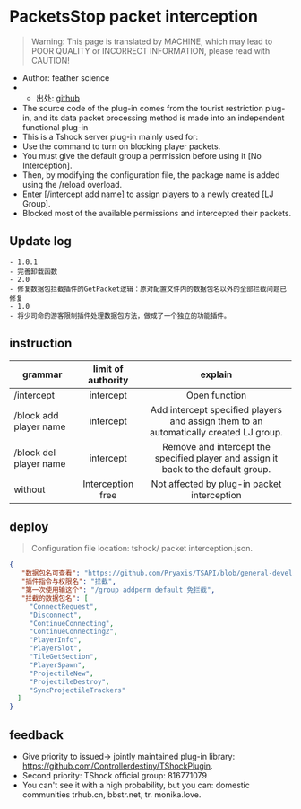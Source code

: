 # PacketsStop packet interception

> Warning: This page is translated by MACHINE, which may lead to POOR QUALITY or INCORRECT INFORMATION, please read with CAUTION!


- Author: feather science
- - 出处: [github](https://github.com/1242509682/PacketsStop/) 
- The source code of the plug-in comes from the tourist restriction plug-in, and its data packet processing method is made into an independent functional plug-in
- This is a Tshock server plug-in mainly used for:
- Use the command to turn on blocking player packets.
- You must give the default group a permission before using it [No Interception].
- Then, by modifying the configuration file, the package name is added using the /reload overload.
- Enter [/intercept add name] to assign players to a newly created [LJ Group].
- Blocked most of the available permissions and intercepted their packets.
## Update log

```
- 1.0.1
- 完善卸载函数
- 2.0
- 修复数据包拦截插件的GetPacket逻辑：原对配置文件内的数据包名以外的全部拦截问题已修复
- 1.0
- 将少司命的游客限制插件处理数据包方法，做成了一个独立的功能插件。
```
## instruction

|grammar|limit of authority|explain|
| -------------- |:-----------------:|:------:|
|/intercept|intercept|Open function|
|/block add player name|intercept|Add intercept specified players and assign them to an automatically created LJ group.|
|/block del player name|intercept|Remove and intercept the specified player and assign it back to the default group.|
|without|Interception free|Not affected by plug-in packet interception|

## deploy
> Configuration file location: tshock/ packet interception.json.
```json
{
   "数据包名可查看": "https://github.com/Pryaxis/TSAPI/blob/general-devel/TerrariaServerAPI/TerrariaApi.Server/PacketTypes.cs",
   "插件指令与权限名": "拦截",
   "第一次使用输这个": "/group addperm default 免拦截",
   "拦截的数据包名": [
     "ConnectRequest",
     "Disconnect",
     "ContinueConnecting",
     "ContinueConnecting2",
     "PlayerInfo",
     "PlayerSlot",
     "TileGetSection",
     "PlayerSpawn",
     "ProjectileNew",
     "ProjectileDestroy",
     "SyncProjectileTrackers" 
  ]
}
```
## feedback
- Give priority to issued-> jointly maintained plug-in library: https://github.com/Controllerdestiny/TShockPlugin.
- Second priority: TShock official group: 816771079
- You can't see it with a high probability, but you can: domestic communities trhub.cn, bbstr.net, tr. monika.love.